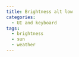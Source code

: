 ```yaml
---
title: Brightness alt low
categories:
  - UI and keyboard
tags:
  - brightness
  - sun
  - weather
---
```

